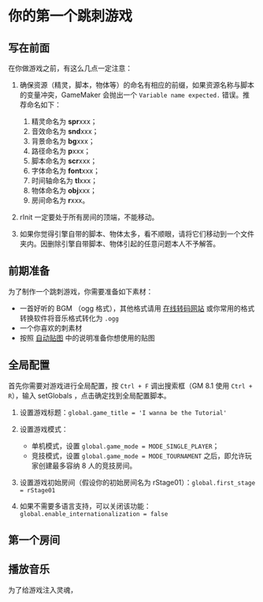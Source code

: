 # 你的第一个跳刺游戏

## 写在前面

在你做游戏之前，有这么几点一定注意：

1.  确保资源（精灵，脚本，物体等）的命名有相应的前缀，如果资源名称与脚本的变量冲突，GameMaker 会抛出一个 `Variable name expected.` 错误。推荐命名如下：

    1.  精灵命名为 **spr**xxx；
    2.  音效命名为 **snd**xxx；
    3.  背景命名为 **bg**xxx；
    4.  路径命名为 **p**xxx；
    5.  脚本命名为 **scr**xxx；
    6.  字体命名为 **font**xxx；
    7.  时间轴命名为 **tl**xxx；
    8.  物体命名为 **obj**xxx；
    9.  房间命名为 **r**xxx。

2.  rInit 一定要处于所有房间的顶端，不能移动。
3.  如果你觉得引擎自带的脚本、物体太多，看不顺眼，请将它们移动到一个文件夹内。因删除引擎自带脚本、物体引起的任意问题本人不予解答。

## 前期准备

为了制作一个跳刺游戏，你需要准备如下素材：

- 一首好听的 BGM （ogg 格式），其他格式请用 [在线转码网站](https://convertio.co/zh/audio-converter/) 或你常用的格式转换软件将音乐格式转化为 `.ogg`
- 一个你喜欢的刺素材
- 按照 [自动贴图](autotile.md) 中的说明准备你想使用的贴图

## 全局配置

首先你需要对游戏进行全局配置，按 `Ctrl + F` 调出搜索框（GM 8.1 使用 `Ctrl + R`），输入 setGlobals ，点击确定找到全局配置脚本。

1.  设置游戏标题：`global.game_title = 'I wanna be the Tutorial'`
2.  设置游戏模式：

    - 单机模式，设置 `global.game_mode = MODE_SINGLE_PLAYER`；
    - 竞技模式，设置 `global.game_mode = MODE_TOURNAMENT` 之后，即允许玩家创建最多容纳 8 人的竞技房间。

3.  设置游戏初始房间（假设你的初始房间名为 rStage01）：`global.first_stage = rStage01`
4.  如果不需要多语言支持，可以关闭该功能：`global.enable_internationalization = false`

## 第一个房间

## 播放音乐

为了给游戏注入灵魂，
